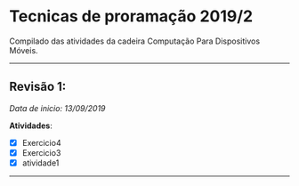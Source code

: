 # Tecnicas de proramação 2019/2

Compilado das atividades da cadeira Computação Para Dispositivos Móveis.

--------------------

## Revisão 1:
_Data de inicio: 13/09/2019_

**Atividades**:
- [X] Exercicio4
- [X] Exercicio3
- [X] atividade1

-------------------------

